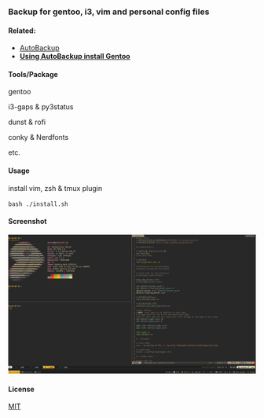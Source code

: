 ### Backup for gentoo, i3, vim and personal config files

#### Related:

* [AutoBackup](https://github.com/PetrusZ/AutoBackup)
* **[Using AutoBackup install Gentoo](https://gist.github.com/PetrusZ/947293692243c48fc21c744eb32f3816)**

#### Tools/Package

gentoo

i3-gaps & py3status

dunst & rofi

conky & Nerdfonts

etc.

#### Usage

install vim, zsh & tmux plugin

`bash ./install.sh`

#### Screenshot

![screenshot](screenshot.png)

#### License

[MIT](LICENSE)
